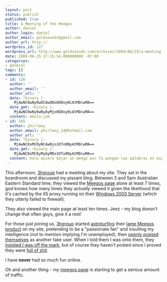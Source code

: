 ```yaml
---
layout: post
status: publish
published: true
title: A Meeting of the Meegos
author: daniel
author_login: daniel
author_email: goldsounds@gmail.com
author_url: http://
wordpress_id: 127
wordpress_url: http://www.goldsounds.com/archives/2004/06/25/a-meeting-of-the-meegos/
date: 2004-06-25 17:15:54.000000000 -07:00
categories:
- general
tags: []
comments:
- id: 126
  author: ''
  author_email: ''
  author_url: ''
  date: !binary |-
    MjAwNC0wNy0wOCAwODo0ODoyNiAtMDcwMA==
  date_gmt: !binary |-
    MjAwNC0wNy0wNyAyMjo0ODoyNiAtMDcwMA==
  content: mknlo;jnm
- id: 385
  author: yhirleey
  author_email: yhirleey_14@hotmail.com
  author_url: ''
  date: !binary |-
    MjAwNC0xMC0yNCAwNjo1OTo0NyAtMDcwMA==
  date_gmt: !binary |-
    MjAwNC0xMC0yMyAyMDo1OTo0NyAtMDcwMA==
  content: hola quiero bajar un meego por fa pongan las palabras en espa&Atilde;&plusmn;ol
---
```

This afternoon, <a href="http://www.3hgroup.com">3hgroup</a> had a meeting about my site. They sat in the boardroom and discussed my pissant blog. Between 3 and 5pm Australian Eastern Standard time, they viewed the <a href="http://www.goldsounds.com/archives/2004/6/4/meegos-are-cool/">Meegos page</a> alone at least 7 times, god knows how many times they <em>actually</em> viewed it given the likelihood that it's cached by the IIS proxy running on their <a href="http://www.goldsounds.com/archives/2004/6/23/sorry-i-was-pretty-far-off-the-mark/">Windows 2003 Server</a>  (which they utterly failed to firewall).

They also viewed the main page at least ten times. Jeez - my blog doesn't change that often guys, give it a rest!

For those just joining us, <a href="http://www.3hgroup.com">3hgroup</a> started <a href="http://www.goldsounds.com/archives/2004/6/4/meegos-are-cool/#comment-66">astroturfing</a> their <a href="http://www.meegos.com">lame Meegos product</a> on my site, pretending to be a "passionate fan" and insulting my intelligence (not to mention implying I'm unemployed), then <a href="http://www.goldsounds.com/archives/2004/6/22/i-can-hardly-breathe/">openly praised themselves</a> as another fake user. When I told them I was onto them, they <a href="http://www.goldsounds.com/archives/2004/6/23/correction/#comment-84">insisted I was off the mark</a>, but of course they haven't posted since I proved they were <a href="http://www.goldsounds.com/archives/2004/6/23/sorry-i-was-pretty-far-off-the-mark/">full of shit</a>.

I have <strong>never</strong> had so much fun online.

Oh and another thing - my <a href="http://www.goldsounds.com/archives/2004/6/4/meegos-are-cool/">meegos page</a> is starting to get a serious amount of traffic.
